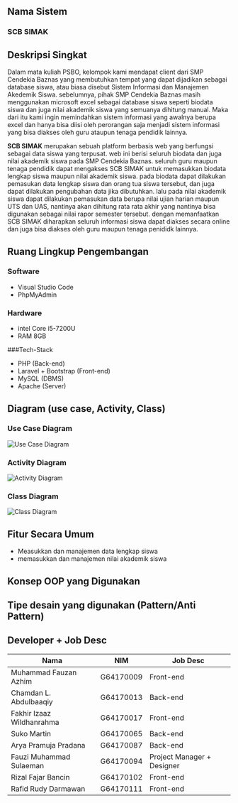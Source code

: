 ## Nama Sistem
### SCB SIMAK


## Deskripsi Singkat
Dalam mata kuliah PSBO, kelompok kami mendapat client dari SMP Cendekia Baznas yang membutuhkan tempat yang dapat dijadikan sebagai database siswa, atau biasa disebut Sistem Informasi dan Manajemen Akedemik Siswa. sebelumnya, pihak SMP Cendekia Baznas masih menggunakan microsoft excel sebagai database siswa seperti biodata siswa dan juga nilai akademik siswa yang semuanya dihitung manual. Maka dari itu kami ingin memindahkan sistem informasi yang awalnya berupa excel dan hanya bisa diisi oleh perorangan saja menjadi sistem informasi yang bisa diakses oleh guru ataupun tenaga pendidik lainnya.

**SCB SIMAK** merupakan sebuah platform berbasis web yang berfungsi sebagai data siswa yang terpusat. web ini berisi seluruh biodata dan juga nilai akademik siswa pada SMP Cendekia Baznas. seluruh guru maupun tenaga pendidik dapat mengakses SCB SIMAK untuk memasukkan biodata lengkap siswa maupun nilai akademik siswa. pada biodata dapat dilakukan pemasukan data lengkap siswa dan orang tua siswa tersebut, dan juga dapat dilakukan pengubahan data jika dibutuhkan. lalu pada nilai akademik siswa dapat dilakukan pemasukan data berupa nilai ujian harian maupun UTS dan UAS, nantinya akan dihitung rata rata akhir yang nantinya bisa digunakan sebagai nilai rapor semester tersebut. dengan memanfaatkan SCB SIMAK diharapkan seluruh informasi siswa dapat diakses secara online dan juga bisa diakses oleh guru maupun tenaga penididk lainnya.

## Ruang Lingkup Pengembangan
### Software
- Visual Studio Code
- PhpMyAdmin

### Hardware
- intel Core i5-7200U
- RAM 8GB

###Tech-Stack
- PHP (Back-end)
- Laravel + Bootstrap (Front-end)
- MySQL (DBMS)
- Apache (Server)

## Diagram (use case, Activity, Class)
### Use Case Diagram
![Use Case Diagram](https://user-images.githubusercontent.com/38348341/82389958-9d531c00-9a67-11ea-9cf9-36b993ac625c.png)

### Activity Diagram
![Activity Diagram](https://user-images.githubusercontent.com/38348341/82389953-9af0c200-9a67-11ea-8809-520982a7ec71.png)

### Class Diagram
![Class Diagram](https://user-images.githubusercontent.com/38348341/82389956-9cba8580-9a67-11ea-9caf-936723f18100.png)

## Fitur Secara Umum
- Measukkan dan manajemen data lengkap siswa
- memasukkan dan manajemen nilai akademik siswa

## Konsep OOP yang Digunakan


## Tipe desain yang digunakan (Pattern/Anti Pattern)


## Developer + Job Desc
| Nama | NIM | Job Desc |
|---	|---	|---	|
| Muhammad Fauzan Azhim | G64170009 | Front-end |
| Chamdan L. Abdulbaaqiy | G64170013 | Back-end | 
| Fakhir Izaaz Wildhanrahma | G64170017 | Front-end | 
| Suko Martin | G64170065 | Back-end |
| Arya Pramuja Pradana | G64170087 | Back-end |
| Fauzi Muhammad Sulaeman | G64170094 | Project Manager + Designer |
| Rizal Fajar Bancin | G64170102 | Front-end |
| Rafid Rudy Darmawan | G64170111 | Front-end |
